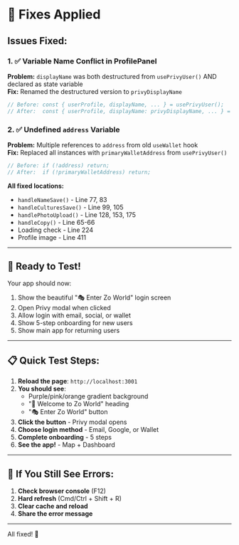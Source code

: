 # 🔧 Fixes Applied

## Issues Fixed:

### 1. ✅ Variable Name Conflict in ProfilePanel
**Problem:** `displayName` was both destructured from `usePrivyUser()` AND declared as state variable  
**Fix:** Renamed the destructured version to `privyDisplayName`  
```typescript
// Before: const { userProfile, displayName, ... } = usePrivyUser();
// After:  const { userProfile, displayName: privyDisplayName, ... } = usePrivyUser();
```

### 2. ✅ Undefined `address` Variable
**Problem:** Multiple references to `address` from old `useWallet` hook  
**Fix:** Replaced all instances with `primaryWalletAddress` from `usePrivyUser()`  
```typescript
// Before: if (!address) return;
// After:  if (!primaryWalletAddress) return;
```

**All fixed locations:**
- `handleNameSave()` - Line 77, 83
- `handleCulturesSave()` - Line 99, 105  
- `handlePhotoUpload()` - Line 128, 153, 175
- `handleCopy()` - Line 65-66
- Loading check - Line 224
- Profile image - Line 411

---

## 🚀 Ready to Test!

Your app should now:
1. Show the beautiful "🎭 Enter Zo World" login screen
2. Open Privy modal when clicked
3. Allow login with email, social, or wallet
4. Show 5-step onboarding for new users
5. Show main app for returning users

---

## 📋 Quick Test Steps:

1. **Reload the page**: `http://localhost:3001`
2. **You should see**:
   - Purple/pink/orange gradient background
   - "🦄 Welcome to Zo World" heading
   - "🎭 Enter Zo World" button
3. **Click the button** - Privy modal opens
4. **Choose login method** - Email, Google, or Wallet
5. **Complete onboarding** - 5 steps
6. **See the app!** - Map + Dashboard

---

## 🐛 If You Still See Errors:

1. **Check browser console** (F12)
2. **Hard refresh** (Cmd/Ctrl + Shift + R)
3. **Clear cache and reload**
4. **Share the error message**

---

All fixed! 🎉



